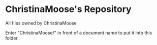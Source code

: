 # ChristinaMoose's Repository

All files owned by ChristinaMoose

Enter "ChristinaMoose/" in front of a document name to put it into this folder.
